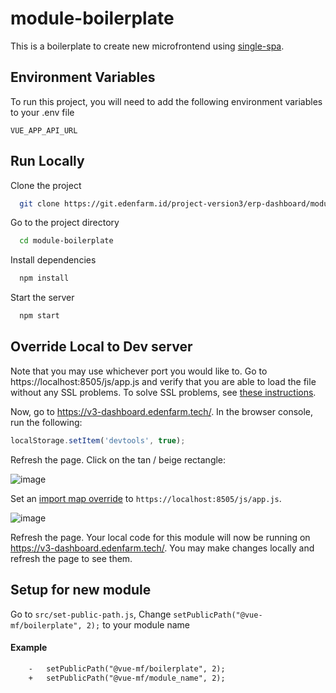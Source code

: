 # module-boilerplate

This is a boilerplate to create new microfrontend using [single-spa](https://single-spa.js.org).


## Environment Variables

To run this project, you will need to add the following environment variables to your .env file

`VUE_APP_API_URL`



## Run Locally

Clone the project

```bash
  git clone https://git.edenfarm.id/project-version3/erp-dashboard/module-boilerplate.git
```

Go to the project directory

```bash
  cd module-boilerplate
```

Install dependencies

```bash
  npm install
```

Start the server

```bash
  npm start
```


## Override Local to Dev server

Note that you may use whichever port you would like to. Go to https://localhost:8505/js/app.js and verify that you are able to load the file without any SSL problems. To solve SSL problems, see [these instructions](https://improveandrepeat.com/2016/09/allowing-self-signed-certificates-on-localhost-with-chrome-and-firefox/).

Now, go to https://v3-dashboard.edenfarm.tech/. In the browser console, run the following:

```js
localStorage.setItem('devtools', true);
```

Refresh the page. Click on the tan / beige rectangle:

![image](https://user-images.githubusercontent.com/5524384/75211359-e46b9280-5740-11ea-80bb-974846df414b.png)

Set an [import map override](https://github.com/joeldenning/import-map-overrides/) to `https://localhost:8505/js/app.js`.

![image](https://user-images.githubusercontent.com/5524384/75211553-7e333f80-5741-11ea-97d6-d3d86ffd1826.png)

Refresh the page. Your local code for this module will now be running on https://v3-dashboard.edenfarm.tech/. You may make changes locally and refresh the page to see them.

## Setup for new module

Go to `src/set-public-path.js`, Change `setPublicPath("@vue-mf/boilerplate", 2);` to your module name
#### Example
```diff
    -   setPublicPath("@vue-mf/boilerplate", 2);
    +   setPublicPath("@vue-mf/module_name", 2);
```
